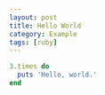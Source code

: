 ```yaml
---
layout: post
title: Hello World
category: Example
tags: [ruby]
---
```


```ruby
3.times do
  puts 'Hello, world.'
end
```
